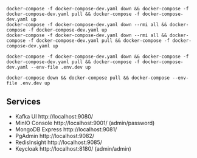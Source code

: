 ```shell
docker-compose -f docker-compose-dev.yaml down && docker-compose -f docker-compose-dev.yaml pull && docker-compose -f docker-compose-dev.yaml up
docker-compose -f docker-compose-dev.yaml down --rmi all && docker-compose -f docker-compose-dev.yaml up
docker-compose -f docker-compose-dev.yaml down --rmi all && docker-compose -f docker-compose-dev.yaml pull && docker-compose -f docker-compose-dev.yaml up
```

```shell
docker-compose -f docker-compose-dev.yaml down && docker-compose -f docker-compose-dev.yaml pull && docker-compose -f docker-compose-dev.yaml --env-file .env.dev up
```

```shell
docker-compose down && docker-compose pull && docker-compose --env-file .env.dev up
```

## Services
* Kafka UI http://localhost:9080/
* MinIO Console http://localhost:9001/ (admin/password)
* MongoDB Express http://localhost:9081/
* PgAdmin http://localhost:9082/
* RedisInsight http://localhost:9085/
* Keycloak http://localhost:8180/ (admin/admin)